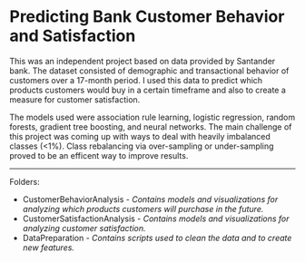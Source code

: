 # Predicting Bank Customer Behavior and Satisfaction
This was an independent project based on data provided by Santander bank. The dataset consisted of demographic and transactional behavior of customers over a 17-month period. I used this data to predict which products customers would buy in a certain timeframe and also to create a measure for customer satisfaction.

The models used were association rule learning, logistic regression, random forests, gradient tree boosting, and neural networks. The main challenge of this project was coming up with ways to deal with heavily imbalanced classes (<1%). Class rebalancing via over-sampling or under-sampling proved to be an efficent way to improve results.

___

Folders: 

- CustomerBehaviorAnalysis - *Contains models and visualizations for analyzing which products customers will purchase in the future.*
- CustomerSatisfactionAnalysis - *Contains models and visualizations for analyzing customer satisfaction.*
- DataPreparation - *Contains scripts used to clean the data and to create new features.*
